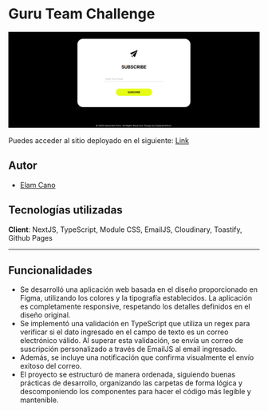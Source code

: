 # Guru Team Challenge

![cover](/public/cover.png)

Puedes acceder al sitio deployado en el siguiente: [Link](https://elamcano.github.io/reto-equipoguru/)

## Autor

- [Elam Cano](https://www.linkedin.com/in/elam-cano-bb0419239/)

## Tecnologías utilizadas

**Client**: NextJS, TypeScript, Module CSS, EmailJS, Cloudinary, Toastify, Github Pages

---

## Funcionalidades

- Se desarrolló una aplicación web basada en el diseño proporcionado en Figma, utilizando los colores y la tipografía establecidos. La aplicación es completamente responsive, respetando los detalles definidos en el diseño original.
- Se implementó una validación en TypeScript que utiliza un regex para verificar si el dato ingresado en el campo de texto es un correo electrónico válido. Al superar esta validación, se envía un correo de suscripción personalizado a través de EmailJS al email ingresado.
- Además, se incluye una notificación que confirma visualmente el envío exitoso del correo.
- El proyecto se estructuró de manera ordenada, siguiendo buenas prácticas de desarrollo, organizando las carpetas de forma lógica y descomponiendo los componentes para hacer el código más legible y mantenible.
